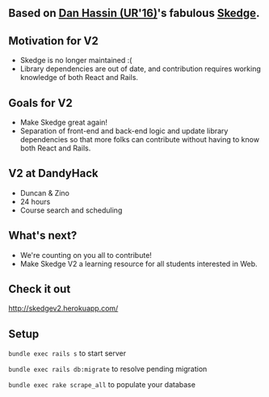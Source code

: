 ## Based on [Dan Hassin (UR'16)](https://github.com/dingbat)'s fabulous [Skedge](https://github.com/RocHack/skedge).

## Motivation for V2
* Skedge is no longer maintained :(
* Library dependencies are out of date, and contribution requires working knowledge of both React and Rails.

## Goals for V2
* Make Skedge great again!
* Separation of front-end and back-end logic and update library dependencies so that more folks can contribute without having to know both React and Rails.

## V2 at DandyHack
* Duncan & Zino
* 24 hours
* Course search and scheduling

## What's next?
* We're counting on you all to contribute!
* Make Skedge V2 a learning resource for all students interested in Web.

## Check it out
http://skedgev2.herokuapp.com/


## Setup
`bundle exec rails s` to start server

`bundle exec rails db:migrate` to resolve pending migration

`bundle exec rake scrape_all` to populate your database
